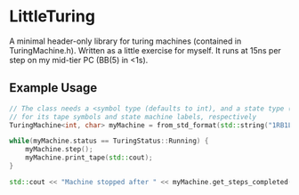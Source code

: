 # LittleTuring

A minimal header-only library for turing machines (contained in TuringMachine.h). Written as a little exercise for myself. It runs at 15ns per step on my mid-tier PC (BB(5) in <1s).

## Example Usage

```C++
// The class needs a <symbol type (defaults to int), and a state type (defaults to char)>
// for its tape symbols and state machine labels, respectively
TuringMachine<int, char> myMachine = from_std_format(std::string("1RB1LB_1LA0LC_1RH1LD_1RD0RA")); // 4-state 2-symbol busy beaver

while(myMachine.status == TuringStatus::Running) {
    myMachine.step();
    myMachine.print_tape(std::cout);
}

std::cout << "Machine stopped after " << myMachine.get_steps_completed() << " steps " << std::endl;
```
